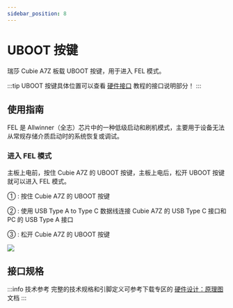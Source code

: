 ```yaml
---
sidebar_position: 8
---
```


# UBOOT 按键

瑞莎 Cubie A7Z 板载 UBOOT 按键，用于进入 FEL 模式。

:::tip
UBOOT 按键具体位置可以查看 [硬件接口](./hardware-info) 教程的接口说明部分！
:::

## 使用指南

FEL 是 Allwinner（全志）芯片中的一种低级启动和刷机模式，主要用于设备无法从常规存储介质启动时的系统恢复或调试。

### 进入 FEL 模式

主板上电前，按住 Cubie A7Z 的 UBOOT 按键，主板上电后，松开 UBOOT 按键就可以进入 FEL 模式。

① : 按住 Cubie A7Z 的 UBOOT 按键

② : 使用 USB Type A to Type C 数据线连接 Cubie A7Z 的 USB Type C 接口和 PC 的 USB Type A 接口

③ : 松开 Cubie A7Z 的 UBOOT 按键

<div style={{textAlign: 'center'}}>
  <img src="/img/cubie/a7z/a7z-fel-mode.webp" style={{width: '100%', maxWidth: '1200px'}} />
</div>

## 接口规格

:::info 技术参考
完整的技术规格和引脚定义可参考下载专区的 [硬件设计：原理图](../download) 文档
:::
